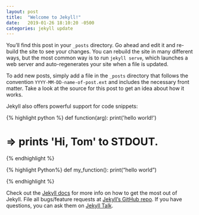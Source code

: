 ```yaml
---
layout: post
title:  "Welcome to Jekyll!"
date:   2019-01-26 18:10:20 -0500
categories: jekyll update
---
```

You’ll find this post in your `_posts` directory. Go ahead and edit it and re-build the site to see your changes. You can rebuild the site in many different ways, but the most common way is to run `jekyll serve`, which launches a web server and auto-regenerates your site when a file is updated.

To add new posts, simply add a file in the `_posts` directory that follows the convention `YYYY-MM-DD-name-of-post.ext` and includes the necessary front matter. Take a look at the source for this post to get an idea about how it works.

Jekyll also offers powerful support for code snippets:

{% highlight python %}
def function(arg):
  print('hello world!')
# =\> prints 'Hi, Tom' to STDOUT.
{% endhighlight %}

{% highlight Python%}
def my_function():
  print(“hello world”)

{% endhighlight %}

Check out the [Jekyll docs][1] for more info on how to get the most out of Jekyll. File all bugs/feature requests at [Jekyll’s GitHub repo][2]. If you have questions, you can ask them on [Jekyll Talk][3].

[1]:	https://jekyllrb.com/docs/home
[2]:	https://github.com/jekyll/jekyll
[3]:	https://talk.jekyllrb.com/